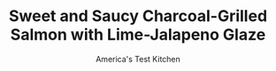---
layout: ../../layouts/MarkdownPostLayout.astro
title: Sweet and Saucy Charcoal-Grilled Salmon with Lime-Jalapeno Glaze
author: America's Test Kitchen
pubDate: 2023-03-15
description: "Salmon is perfect for glazing and for grilling, but try to do both things at once and the fish desperately wants to stick to the grate."
image_url: https://res.cloudinary.com/hksqkdlah/image/upload/ar_1:1,c_fill,dpr_2.0,f_auto,fl_lossy.progressive.strip_profile,g_faces:auto,q_auto:low,w_344/32651_sfs-sweet-and-saucy-lime-jalapeno-grilled-salmon-001
tags: ["Main Courses","Fish & Seafood","Grilling & Barbecue","Cookbook Collection"]
calories: 3985
protein: 81
carbohydrates: 30
fats: 
fiber: 1
ingredients: ["1/2 cup, jalapeno jelly","1/2 cup, packed fresh cilantro leaves, including stems","1 teaspoon, grated lime zest","2 tablespoons, fresh lime juice","2 medium, garlic cloves, minced or pressed through a garlic press (about 2 teaspoons)","2 , scallions, chopped rough","2 tablespoons, unsalted butter","4 , salmon fillets (each 6 to 8 ounces and 1 1/4 inches thick), skin removed (see Step by Step)",", Salt and pepper"]
serves: 4
time: ""
instructions: ["Process jelly, cilantro, lime zest, lime juice, garlic, and scallions in food processor or blender until smooth. Heat glaze in small saucepan over medium heat until just bubbling, 2 to 3 minutes. Remove from heat and transfer 1/4 cup glaze to small bowl to cool slightly. Stir butter into glaze remaining in saucepan, cover, and set aside.","Light large chimney starter filled with charcoal briquettes (about 100 coals); burn until coals are covered with fine gray ash, about 20 to 25 minutes. Pour coals over three-quarters of grill; set cooking grate in place, cover, and let grill heat up for 5 minutes.","Following photos, use heavy-duty foil to make four 7 by 5-inch trays. Coat trays with cooking spray. Season salmon with salt and pepper, brush each side of each fillet with 1/2 tablespoon reserved glaze (without butter), and place skinned side up on trays.","Place trays with salmon over hot fire and grill until glaze forms golden brown crust, 6 to 8 minutes. (Move fillets to cooler part of the grill if they darken too soon.) Using tongs, flip salmon and cook 1 minute. Spoon half of buttered glaze on salmon and cook until center of each fillet is still just translucent, about 1 minute. Transfer salmon to platter and spoon remaining buttered glaze over it. Serve."]
nutrition: ["1535 mg Potassium","968 mg Phosphorus","63 mg Calcium","1 mg Iron","114 mg Magnesium","1078 mg Sodium","1 mg Zinc","59 g Fat","34 mg Niacin (B3)","16 g Monounsaturated","15 g Polyunsaturated","24 mg Vitamin C","233 mg Cholesterol","15 g Saturated","1 g Fiber","114 µg Folate (food)","19 g Sugars","26 µg Vitamin K","287 g Water","30 g Carbs","114 µg Folate equivalent (total)","81 g Protein","14 mg Vitamin E","12 µg Vitamin B12","2 mg Vitamin B6","59 µg Vitamin A","996 kcal Energy","19 g Sugars, added","3985 calories"]
notes: "Use any brand of heavy-duty aluminum foil to make the grill trays, but be sure to spray the foil with nonstick cooking spray. Alternatively, you can use Reynolds Release Nonstick Aluminum Foil and skip the cooking spray."
---